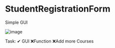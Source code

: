 # StudentRegistrationForm
Simple GUI

![image](https://github.com/ChristianJude23/StudentRegistrationForm/assets/152279955/39553050-b78f-4031-bf09-8c62b9726433)

Task:
✔ GUI
❌Function
❌Add more Courses
